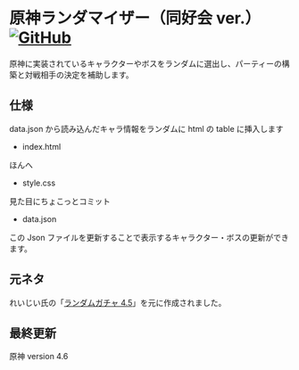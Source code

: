 # 原神ランダマイザー（同好会 ver.） [![GitHub](https://img.shields.io/badge/license-MIT-blue)](https://github.com/tamacake39/GenshinRandomizer/blob/master/LICENSE)

原神に実装されているキャラクターやボスをランダムに選出し、パーティーの構築と対戦相手の決定を補助します。

## 仕様

data.json から読み込んだキャラ情報をランダムに html の table に挿入します

-   index.html

ほんへ

-   style.css

見た目にちょこっとコミット

-   data.json

この Json ファイルを更新することで表示するキャラクター・ボスの更新ができます。

## 元ネタ

れいじい氏の「[ランダムガチャ 4.5](https://docs.google.com/spreadsheets/d/1OSNBF7jOywGReE0lzNi7EmO-XgfzSGvc/edit?pli=1#gid=1075287548)」を元に作成されました。

## 最終更新

原神 version 4.6
